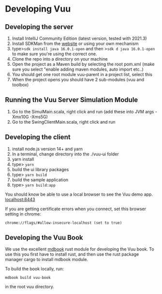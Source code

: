 # Developing Vuu

## Developing the server

1) Install IntelliJ Community Edition (latest version, tested with 2021.3)
2) Install SDKMan from the [website](https://sdkman.io/) or using your own mechanism
3) type>```sdk install java 16.0.1-open``` and then >```sdk d java 16.0.1-open``` to make sure you're using the correct one.
4) Clone the repo into a directory on your machine
5) Open the project as a Maven build by selecting the root pom.xml (make sure you select "enable adding maven modules, auto import etc..)
6) You should get one root module vuu-parent in a project list, select this
7) When the project opens you should have 2 sub-modules (vuu and toolbox) 

## Running the Vuu Server Simulation Module

1) Go to the SimulMain.scala, right click and run (add these into JVM args -Xmx10G -Xms5G)
2) Go to the SwingClientMain.scala, right click and run

## Developing the client

1) install node.js version 14+ and yarn
2) In a terminal, change directory into the ./vuu-ui folder
3) yarn install
4) type> ```yarn```
5) build the ui library packages
6) type> ```yarn build```
7) build the sample application
8) type> ```yarn build:app```


You should know be able to use a local browser to see the Vuu demo app. [localhost:8443](https://localhost:8443/index.html) 

If you are getting certificate errors when you connect, set this browser setting in chrome: 

```
chrome://flags/#allow-insecure-localhost (set to true)
```

## Developing the Vuu Book

We use the excellent [mdbook](https://github.com/rust-lang/mdBook) rust module for developing the Vuu book. To use this you first have to install rust, and 
then use the rust package manager cargo to install mdbook module. 

To build the book locally, run: 

```
mdbook build vuu-book
```

in the root vuu directory. 